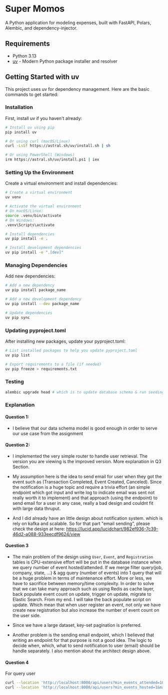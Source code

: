 # Super Momos

A Python application for modeling expenses, built with FastAPI, Polars, Alembic, and dependency-injector.

## Requirements

- Python 3.13
- [uv](https://github.com/astral-sh/uv) - Modern Python package installer and resolver

## Getting Started with uv

This project uses uv for dependency management. Here are the basic commands to get started:

### Installation

First, install uv if you haven't already:

```bash
# Install uv using pip
pip install uv

# Or using curl (macOS/Linux)
curl -LsSf https://astral.sh/uv/install.sh | sh

# Or using PowerShell (Windows)
irm https://astral.sh/uv/install.ps1 | iex
```

### Setting Up the Environment

Create a virtual environment and install dependencies:

```bash
# Create a virtual environment
uv venv

# Activate the virtual environment
# On macOS/Linux:
source .venv/bin/activate
# On Windows:
.venv\Scripts\activate

# Install dependencies
uv pip install -e .

# Install development dependencies
uv pip install -e ".[dev]"
```

### Managing Dependencies

Add new dependencies:

```bash
# Add a new dependency
uv pip install package_name

# Add a new development dependency
uv pip install --dev package_name

# Update dependencies
uv pip sync
```

### Updating pyproject.toml

After installing new packages, update your pyproject.toml:

```bash
# List installed packages to help you update pyproject.toml
uv pip list

# Export requirements to a file (if needed)
uv pip freeze > requirements.txt
```

### Testing 
```sh
alembic upgrade head # which is to update database schema & run seeding data
```

### Explanation 
#### Question 1:
- I believe that our data schema model is good enough in order to serve our use case from the assignment
#### Question 2:
- I implemented the very simple router to handle user retrieval. The version you are viewing is the improved version. More explanation in Q3 Section.


- My assumption here is the idea to send email for user when they got the event such as (Transaction Completed, Event Created, Canceled). Since the notification is a huge topic and require a trivia effort (an simple endpoint which got input and write log to indicate email was sent not really worth it to implement) and that approach (using the endpoint) to send email for a user in any case, really a bad design and couldnt fit with large data thruput.

- And I did already have an little design about notification system. which is rely on kafka and scalable. So for that part "email sending", please check the design at here: https://lucid.app/lucidchart/982ef936-7c39-46d2-a088-933eecdf9624/view

#### Question 3
- The main problem of the design using `User`, `Event`, and `Registration` tables is CPU-extensive effort will be put in the database instance when we query number of event hosted/attended. If we merge filter query(job, company, state, ...) & agg query (number of events) into 1 query that will be a huge problem in terms of maintenance effort. More or less, we have to sacrifice between memory/time complexity. In order to solve that we can take many approach such as using Redis as cache layer, back populate event count on update, trigger on update, migrate to Elastic Search. From my end. I will take the back populate script on update. Which mean that when user register an event, not only we have create new registration but also increase the number of event count on the user side.

- Since we have a large dataset, key-set pagination is preferred. 
- Another problem is the sending email endpoint, which I believed that writing an endpoint for that purpose is not a good idea. The logic to decide when, which, what to send notification to user (email) should be handle separately. I also mention about the architect design above.

#### Question 4
For query user
```sh
curl --location 'http://localhost:8000/api/users?min_events_attended=10&max_events_attended=20'
curl --location 'http://localhost:8000/api/users?min_events_hosted=1&max_events_hosted=3'

```